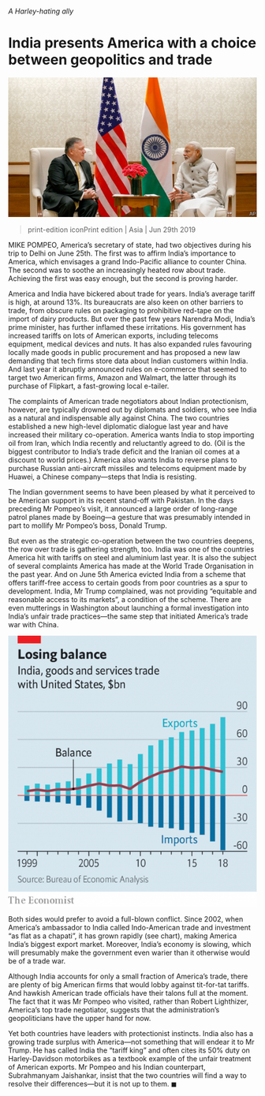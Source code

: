 ###### A Harley-hating ally

# India presents America with a choice between geopolitics and trade 

![image](images/20190629_asp501.jpg) 

> print-edition iconPrint edition | Asia | Jun 29th 2019 

MIKE POMPEO, America’s secretary of state, had two objectives during his trip to Delhi on June 25th. The first was to affirm India’s importance to America, which envisages a grand Indo-Pacific alliance to counter China. The second was to soothe an increasingly heated row about trade. Achieving the first was easy enough, but the second is proving harder. 

America and India have bickered about trade for years. India’s average tariff is high, at around 13%. Its bureaucrats are also keen on other barriers to trade, from obscure rules on packaging to prohibitive red-tape on the import of dairy products. But over the past few years Narendra Modi, India’s prime minister, has further inflamed these irritations. His government has increased tariffs on lots of American exports, including telecoms equipment, medical devices and nuts. It has also expanded rules favouring locally made goods in public procurement and has proposed a new law demanding that tech firms store data about Indian customers within India. And last year it abruptly announced rules on e-commerce that seemed to target two American firms, Amazon and Walmart, the latter through its purchase of Flipkart, a fast-growing local e-tailer. 

The complaints of American trade negotiators about Indian protectionism, however, are typically drowned out by diplomats and soldiers, who see India as a natural and indispensable ally against China. The two countries established a new high-level diplomatic dialogue last year and have increased their military co-operation. America wants India to stop importing oil from Iran, which India recently and reluctantly agreed to do. (Oil is the biggest contributor to India’s trade deficit and the Iranian oil comes at a discount to world prices.) America also wants India to reverse plans to purchase Russian anti-aircraft missiles and telecoms equipment made by Huawei, a Chinese company—steps that India is resisting. 

The Indian government seems to have been pleased by what it perceived to be American support in its recent stand-off with Pakistan. In the days preceding Mr Pompeo’s visit, it announced a large order of long-range patrol planes made by Boeing—a gesture that was presumably intended in part to mollify Mr Pompeo’s boss, Donald Trump. 

But even as the strategic co-operation between the two countries deepens, the row over trade is gathering strength, too. India was one of the countries America hit with tariffs on steel and aluminium last year. It is also the subject of several complaints America has made at the World Trade Organisation in the past year. And on June 5th America evicted India from a scheme that offers tariff-free access to certain goods from poor countries as a spur to development. India, Mr Trump complained, was not providing “equitable and reasonable access to its markets”, a condition of the scheme. There are even mutterings in Washington about launching a formal investigation into India’s unfair trade practices—the same step that initiated America’s trade war with China. 

![image](images/20190629_ASC319.png) 

Both sides would prefer to avoid a full-blown conflict. Since 2002, when America’s ambassador to India called Indo-American trade and investment “as flat as a chapati”, it has grown rapidly (see chart), making America India’s biggest export market. Moreover, India’s economy is slowing, which will presumably make the government even warier than it otherwise would be of a trade war. 

Although India accounts for only a small fraction of America’s trade, there are plenty of big American firms that would lobby against tit-for-tat tariffs. And hawkish American trade officials have their talons full at the moment. The fact that it was Mr Pompeo who visited, rather than Robert Lighthizer, America’s top trade negotiator, suggests that the administration’s geopoliticians have the upper hand for now. 

Yet both countries have leaders with protectionist instincts. India also has a growing trade surplus with America—not something that will endear it to Mr Trump. He has called India the “tariff king” and often cites its 50% duty on Harley-Davidson motorbikes as a textbook example of the unfair treatment of American exports. Mr Pompeo and his Indian counterpart, Subrahmanyam Jaishankar, insist that the two countries will find a way to resolve their differences—but it is not up to them. ◼ 

